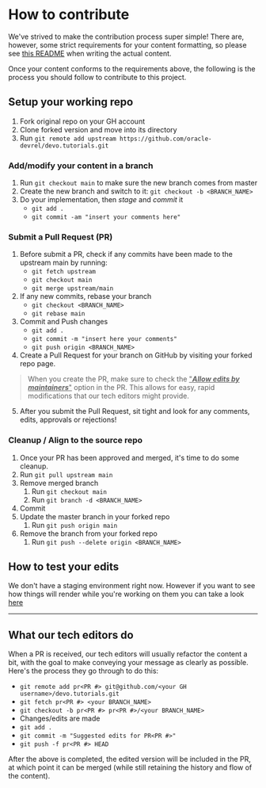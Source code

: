 # How to contribute

We've strived to make the contribution process super simple! There are, however, some strict requirements for your content formatting, so please see [this README](https://github.com/oracle-devrel/cool.devo.build/blob/main/README.md) when writing the actual content.

Once your content conforms to the requirements above, the following is the process you should follow to contribute to this project.

## Setup your working repo

1. Fork original repo on your GH account
2. Clone forked version and move into its directory
3. Run `git remote add upstream https://github.com/oracle-devrel/devo.tutorials.git`

### Add/modify your content in a branch

1. Run `git checkout main`  to make sure the new branch comes from master
2. Create the new branch and switch to it: `git checkout -b <BRANCH_NAME>`
3. Do your implementation, then _stage_ and _commit_ it
   * `git add .`
   * `git commit -am "insert your comments here"`

### Submit a Pull Request (PR)

1. Before submit a PR, check if any commits have been made to the upstream main by running:
    * `git fetch upstream`
    * `git checkout main`
    * `git merge upstream/main`
2. If any new commits, rebase your branch
    * `git checkout <BRANCH_NAME>`
    * `git rebase main`
3. Commit and Push changes
    * `git add .`
    * `git commit -m "insert here your comments"`
    * `git push origin <BRANCH_NAME>`
4. Create a Pull Request for your branch on GitHub by visiting your forked repo page.
>When you create the PR, make sure to check the <ins>"***Allow edits by maintainers***"</ins> option in the PR. This allows for easy, rapid modifications that our tech editors might provide.
5. After you submit the Pull Request, sit tight and look for any comments, edits, approvals or rejections!

### Cleanup / Align to the source repo

1. Once your PR has been approved and merged, it's time to do some cleanup.
2. Run `git pull upstream main`
3. Remove merged branch
    1. Run `git checkout main`  
    2. Run `git branch -d <BRANCH_NAME>`
4. Commit
5. Update the master branch in your forked repo
    1. Run `git push origin main`
6. Remove the branch from your forked repo
    1. Run `git push --delete origin <BRANCH_NAME>`

## How to test your edits

We don't have a staging environment right now. However if you want to see how things will render while you're working on them you can take a look [here](https://github.com/oracle-devrel/cool.devo.build/blob/main/test/README.md)

---

## What our tech editors do

When a PR is received, our tech editors will usually refactor the content a bit, with the goal to make conveying your message as clearly as possible.  Here's the process they go through to do this:

* `git remote add pr<PR #> git@github.com/<your GH username>/devo.tutorials.git`
* `git fetch pr<PR #> <your BRANCH_NAME>`
* `git checkout -b pr<PR #> pr<PR #>/<your BRANCH_NAME>`
* Changes/edits are made
* `git add .`
* `git commit -m "Suggested edits for PR<PR #>"`
* `git push -f pr<PR #> HEAD`

After the above is completed, the edited version will be included in the PR, at which point it can be merged (while still retaining the history and flow of the content).

